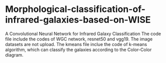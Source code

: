 # Morphological-classification-of-infrared-galaxies-based-on-WISE
A Convolutional Neural Network for Infrared Galaxy Classification
The code file include the codes of WGC network, resnet50 and vgg19. The image datasets are not upload.
The kmeans file inclue the code of k-means algorithm, which can classify the galaxies according to the Color-Color diagram. 
